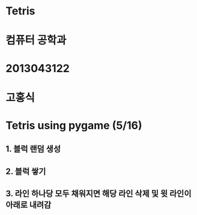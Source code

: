 # Tetris
# 컴퓨터 공학과
# 2013043122
# 고홍식
# Tetris using pygame (5/16)
## 1. 블럭 랜덤 생성
## 2. 블럭 쌓기
## 3. 라인 하나당 모두 채워지면 해당 라인 삭제 및 윗 라인이 아래로 내려감
